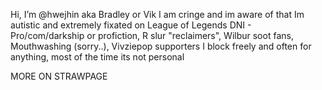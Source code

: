 Hi, I’m @hwejhin aka Bradley or Vik
I am cringe and im aware of that
Im autistic and extremely fixated on League of Legends
DNI - Pro/com/darkship or profiction, R slur "reclaimers", Wilbur soot fans, Mouthwashing (sorry..), Vivziepop supporters
I block freely and often for anything, most of the time its not personal

MORE ON STRAWPAGE

<!---
hwejhin/hwejhin is a ✨ special ✨ repository because its `README.md` (this file) appears on your GitHub profile.
You can click the Preview link to take a look at your changes.
--->
